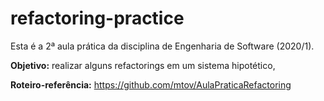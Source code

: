 # refactoring-practice

Esta é a 2ª aula prática da disciplina de Engenharia de Software (2020/1).

**Objetivo:** realizar alguns refactorings em um sistema hipotético,

**Roteiro-referência:** https://github.com/mtov/AulaPraticaRefactoring
